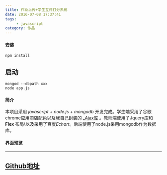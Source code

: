 ```yaml
---
title: 作业上传+学生互评打分系统
date: 2016-07-08 17:37:41
tags: 
	 - javascript
category: 作品
---
```


#### 安装
```
npm install
```

<!-- more -->
## 启动
```
mongod --dbpath xxx
node app.js
```

#### 简介

本项目采用 *javascript* + *node.js* + *mongodb* 开发完成。学生端采用了谷歌chrome应用商店配色以及我自己封装的 [_Ajax库](https://github.com/GaryChangCN/_Ajax) 。教师端使用了Jquery库和 **Flex** 布局\以及采用了百度*Echart*。后端使用了node.js采用mongodb作为数据库。
#### 界面预览
---
[Github地址](https://github.com/GaryChangCN/Homework-scoring)
--- 

